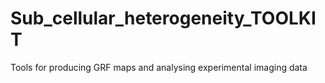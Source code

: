 # Sub_cellular_heterogeneity_TOOLKIT
Tools for producing GRF maps and analysing experimental imaging data
